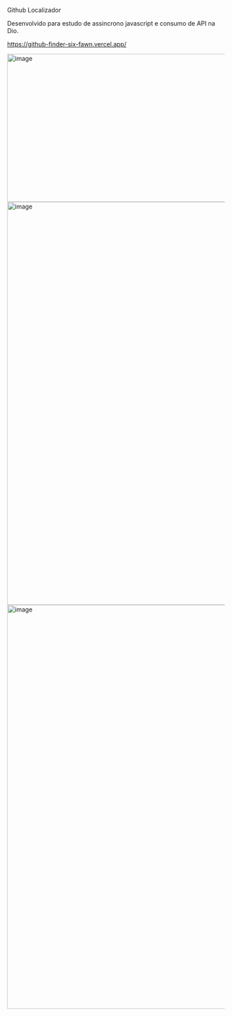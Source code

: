 Github Localizador

Desenvolvido para estudo de assincrono javascript e consumo de API na Dio.

https://github-finder-six-fawn.vercel.app/

<img width="1918" height="342" alt="image" src="https://github.com/user-attachments/assets/29f0a0d2-dfc2-4630-aca3-f7d4be19e62c" />

<img width="1900" height="931" alt="image" src="https://github.com/user-attachments/assets/85924a7c-dad5-4934-b91e-31f7685fe85b" />

<img width="1903" height="933" alt="image" src="https://github.com/user-attachments/assets/bafa2db0-8c62-4092-b54c-846c278814ff" />
